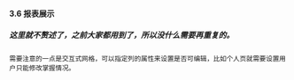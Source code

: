 #### 3.6 报表展示
##### 这里就不赘述了，之前大家都用到了，所以没什么需要再重复的。
    需要注意的一点是交互式网格，可以指定列的属性来设置是否可编辑，比如个人页就需要设置用户只能修改掌握情况。